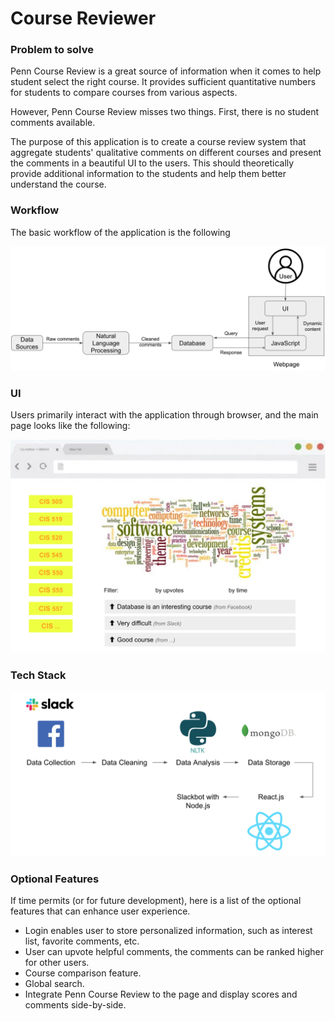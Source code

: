 
# Course Reviewer

### Problem to solve
Penn Course Review is a great source of information when it comes to help student select the right course. It provides sufficient quantitative numbers for students to compare courses from various aspects. 

However, Penn Course Review misses two things. First, there is no student comments available. 

The purpose of this application is to create a course review system that aggregate students' qualitative comments on different courses and present the comments in a beautiful UI to the users. This should theoretically provide additional information to the students and help them better understand the course. 

### Workflow
The basic workflow of the application is the following

<!-- Todo: insert workflow graph here -->
![Alt text](images/workflow.jpg?raw=true "App Workflow Logic")


### UI
Users primarily interact with the application through browser, and the main page looks like the following: 

<!-- Todo: insert homepage UI here -->
![Alt text](images/user_interface.jpg?raw=true "User Interface")


### Tech Stack

<!-- Todo: make a graph of the tech used in the project -->
![Alt text](images/tech_stack.jpg?raw=true "Tech Stack")


### Optional Features
If time permits (or for future development), here is a list of the optional features that can enhance user experience. 
* Login enables user to store personalized information, such as interest list, favorite comments, etc.
* User can upvote helpful comments, the comments can be ranked higher for other users.
* Course comparison feature. 
* Global search.
* Integrate Penn Course Review to the page and display scores and comments side-by-side.
